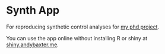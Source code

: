 # Synth App
For reproducing synthetic control analyses for [my phd project](https://phd.andybaxter.me).

You can use the app online without installing R or shiny at [shiny.andybaxter.me](https://shiny.andybaxter.me/synth-app/).
